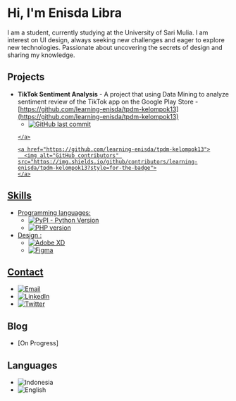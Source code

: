 # Hi, I'm Enisda Libra

I am a student, currently studying at the University of Sari Mulia. I am interest on UI design, always seeking new challenges and eager to explore new technologies. Passionate about uncovering the secrets of design and sharing my knowledge.

## Projects

- **TikTok Sentiment Analysis** - A project that using Data Mining to analyze sentiment review of the TikTok app on the Google Play Store - [https://github.com/learning-enisda/tpdm-kelompok13](https://github.com/learning-enisda/tpdm-kelompok13) 
    -  <a href="https://github.com/learning-enisda/tpdm-kelompok13">
        <img alt="GitHub last commit" src="https://img.shields.io/github/last-commit/learning-enisda/tpdm-kelompok13?style=for-the-badge">
      </a>
      
      <a href="https://github.com/learning-enisda/tpdm-kelompok13">
        <img alt="GitHub contributors" src="https://img.shields.io/github/contributors/learning-enisda/tpdm-kelompok13?style=for-the-badge">
      </a>

## Skills

- Programming languages: 
    - <img alt="PyPI - Python Version" src="https://img.shields.io/badge/python-3.x-blue?style=for-the-badge">
    - <img alt="PHP version" src="https://img.shields.io/badge/PHP-7.x-blue?style=for-the-badge">
- Design : 
    - <img alt="Adobe XD" src="https://img.shields.io/badge/Adobe%20XD-v24.0-blue?style=for-the-badge">
    - <img alt="Figma" src="https://img.shields.io/badge/Figma-v5.1-blue?style=for-the-badge">

## Contact
- [![Email](https://img.shields.io/badge/Email-learningenisda@gmail.com-orange?style=for-the-badge)](mailto:learningenisda@gmail.com)
- [![LinkedIn](https://img.shields.io/badge/LinkedIn-https%3A%2F%2Fid.linkedin.com%2Fin%2Flearn--enisda-blue?style=for-the-badge)](https://id.linkedin.com/in/learn-enisda)
- [![Twitter](https://img.shields.io/badge/Twitter-https%3A%2F%2Ftwitter.com%2Flibra__enisda-blue?style=for-the-badge)](https://twitter.com/libra_enisda)

## Blog
- [On Progress]

## Languages
- <img alt="Indonesia" src="https://img.shields.io/badge/Indonesia-fluent-green?style=for-the-badge">
- <img alt="English" src="https://img.shields.io/badge/English-intermediate-green?style=for-the-badge">
